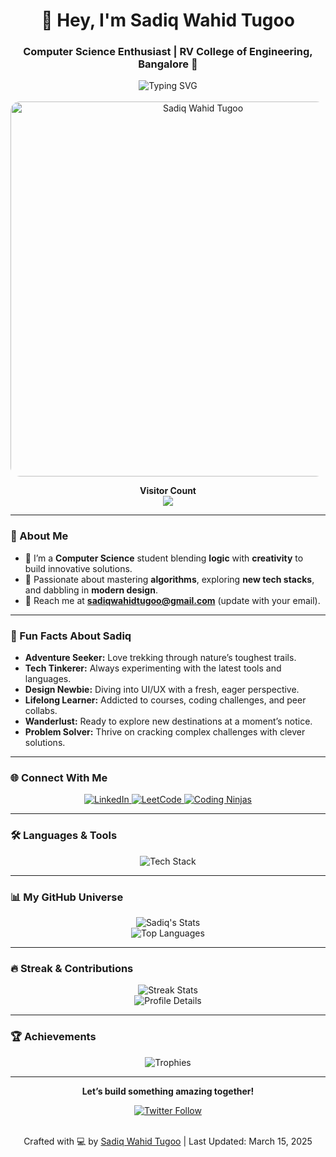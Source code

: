 <div align="center">
  <h1>👋 Hey, I'm Sadiq Wahid Tugoo</h1>
  <h3>Computer Science Enthusiast | RV College of Engineering, Bangalore 🌟</h3>
  <img src="https://readme-typing-svg.herokuapp.com?font=Fira+Code&size=18&pause=1000&color=00DDEB&center=true&vCenter=true&width=435&lines=Creative+Coder+%7C+Tech+Explorer+%7C+Design+Rookie" alt="Typing SVG" />
</div>

<br>

<div align="center">
  <img src="https://your-image-host.com/sadiq-banner.gif" alt="Sadiq Wahid Tugoo" width="600px" style="border-radius: 15px;" />
  <p><b>Visitor Count</b> <br> <img src="https://profile-counter.glitch.me/SadiqWahidTugoo/count.svg" /></p>
</div>

---

### 🌌 About Me
- 🌱 I’m a **Computer Science** student blending **logic** with **creativity** to build innovative solutions.
- 🚀 Passionate about mastering **algorithms**, exploring **new tech stacks**, and dabbling in **modern design**.
- 📩 Reach me at **sadiqwahidtugoo@gmail.com** (update with your email).

---

### 🎨 Fun Facts About Sadiq
- **Adventure Seeker:** Love trekking through nature’s toughest trails.  
- **Tech Tinkerer:** Always experimenting with the latest tools and languages.  
- **Design Newbie:** Diving into UI/UX with a fresh, eager perspective.  
- **Lifelong Learner:** Addicted to courses, coding challenges, and peer collabs.  
- **Wanderlust:** Ready to explore new destinations at a moment’s notice.  
- **Problem Solver:** Thrive on cracking complex challenges with clever solutions.

---

### 🌐 Connect With Me
<p align="center">
  <a href="https://www.linkedin.com/in/sadiq-wahid-tugoo/" target="_blank">
    <img src="https://img.shields.io/badge/LinkedIn-0A66C2?style=for-the-badge&logo=linkedin&logoColor=white" alt="LinkedIn" />
  </a>  
  <a href="https://leetcode.com/u/sadiqwahidtugoo/" target="_blank">
    <img src="https://img.shields.io/badge/LeetCode-FFA116?style=for-the-badge&logo=leetcode&logoColor=white" alt="LeetCode" />
  </a>  
  <a href="https://www.naukri.com/code360/profile/sadiqtugoo" target="_blank">
    <img src="https://img.shields.io/badge/CodingNinjas-FF5722?style=for-the-badge&logo=codingninjas&logoColor=white" alt="Coding Ninjas" />
  </a>
</p>

---

### 🛠️ Languages & Tools
<p align="center">
  <img src="https://skillicons.dev/icons?i=c,cpp,python,java,js,html,css,mysql,nodejs,react,pandas,git,github" alt="Tech Stack" />
</p>

---

### 📊 My GitHub Universe
<div align="center">
  <img src="https://github-readme-stats.vercel.app/api?username=SadiqWahidTugoo&show_icons=true&theme=nebula&hide_border=true&bg_color=0d1117" alt="Sadiq's Stats" />
  <br>
  <img src="https://github-readme-stats.vercel.app/api/top-langs/?username=SadiqWahidTugoo&layout=compact&theme=nebula&hide_border=true&bg_color=0d1117" alt="Top Languages" />
</div>

---

### 🔥 Streak & Contributions
<div align="center">
  <img src="https://github-readme-streak-stats.herokuapp.com/?user=SadiqWahidTugoo&theme=nebula&hide_border=true&background=0d1117" alt="Streak Stats" />
  <br>
  <img src="http://github-profile-summary-cards.vercel.app/api/cards/profile-details?username=SadiqWahidTugoo&theme=nebula" alt="Profile Details" />
</div>

---

### 🏆 Achievements
<p align="center">
  <img src="https://github-profile-trophy.vercel.app/?username=SadiqWahidTugoo&theme=onedark&no-frame=true&margin-w=15" alt="Trophies" />
</p>

---

<div align="center">
  <p><b>Let’s build something amazing together!</b></p>
  <a href="https://twitter.com/sadiqtugoo" target="_blank">
    <img src="https://img.shields.io/twitter/follow/sadiqtugoo?style=social&logo=twitter" alt="Twitter Follow" />
  </a>
</div>

<br>

<p align="center">Crafted with 💻 by <a href="https://github.com/SadiqWahidTugoo">Sadiq Wahid Tugoo</a> | Last Updated: March 15, 2025</p>
